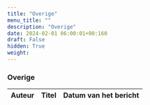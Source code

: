 ```yaml
---
title: "Overige"
menu_title: ""
description: "Overige"
date: 2024-02-01 06:00:01+00:160
draft: False
hidden: True
weight:
---
```

### Overige

**Auteur** | **Titel** | **Datum van het bericht**
---|---|---
